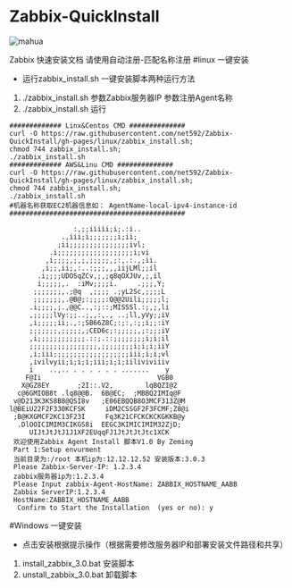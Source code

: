 # Zabbix-QuickInstall
![mahua](http://lachlanmiskin.com/blog/wp-content/uploads/2014/07/zabbix_logo_500x131.png)

Zabbix 快速安装文档
请使用自动注册-匹配名称注册
#linux 一键安装
* 运行zabbix_install.sh 一键安装脚本两种运行方法
1. ./zabbix_install.sh 参数Zabbix服务器IP 参数注册Agent名称
2. ./zabbix_install.sh 运行

```
############# Linx&Centos CMD ##############
curl -O https://raw.githubusercontent.com/net592/Zabbix-QuickInstall/gh-pages/linux/zabbix_install.sh;
chmod 744 zabbix_install.sh;
./zabbix_install.sh
############# AWS&Linu CMD ##############
curl -O https://raw.githubusercontent.com/net592/Zabbix-QuickInstall/gh-pages/linux/zabbix_install.sh;
chmod 744 zabbix_install.sh;
./zabbix_install.sh
#机器名称获取EC2机器信息如： AgentName-local-ipv4-instance-id
############################################
                                             
                :,;;iiiii;i;.:i..            
             .,iii;i;;;;;;;i;ii;             
            ;ii;;;;;;;;;;;;;;;ivl;           
          .i;;;;;;;;;;;;;;;;;;;i;vi          
         ,i;;;;,;,;,;;;;;,;:,.:.,;ii.        
        ,i;;,ii;,:..:;;;,,,iijLMl;;il        
       .i;;;;UDOSqZCv,;,;q8qOXJUv,;,il       
       i;;;;;,.  :iMv;;;;i.     .;;;,Y;      
      ;;;;;;;,.;@q  ,;;;; .;yL2Sc,;;;;L      
      ;;;;;;;,.@B@;:;;;;:Q@@2Uili;;;;;l;     
     .i;;;;,;.,@@C..,:;::;MISSSl.:;,;,li     
     ,;;;;;lVy:;;..;,,:,., ..;ll,yVy;;iV     
     ,i;;;;;ii;.,:;SB66Z8C;:;:,:;;i;;:iY     
     ;;;;;;;,;;;;;,;CED6c;:;;;;;,;:;;;iV     
     ,i;;;;;;;;;;;;.::;.::;;;;;;;;i;i;il     
     ;;;;;;;;;;;;;;;;;,;;;;;;;;i;i;i;iiY     
     ,i;iii;;;;;;;;;;;;;;;;;;;iii;i;i;vl     
     ,ivilvyii;i;i;i;iii;i;i;iiliviviiiv     
     i    ..,.. . . . . . . .......    y     
    F@Ii                             VGB0    
   X@GZ8EY       ;2I::.V2,        lqBQZI@2   
  c@6GMIOB8t .lq8@@B.  6B@EC;  ;MBBQ2IMIq@F  
 v@D213K3KS8B8@QSI8v   ;E06EBQQB8O3MCF313Z@M 
l@BEiU22F2F330KCFSK     iDM2CSSGF2F3FCMF;Z8@i
 ;B@KXGMCF2KC13F23I     Fq3K21CFCKCKCKGKKB@y 
  .DlOOICIMIM3CIKGS8i  EEGC3KIMICIMIM32ZjD;  
     UIJtJtJtJ1J1XF2EUqqFJ1JtJtJtJtc1XCK     
 欢迎使用Zabbix Agent Install 脚本V1.0 By Zeming
 Part 1:Setup envurment 
 当前目录为:/root 本机ip为:12.12.12.52 安装版本:3.0.3
 Please Zabbix-Server-IP: 1.2.3.4
 zabbix服务器ip为:1.2.3.4 
 Please Input zabbix-Agent-HostName: ZABBIX_HOSTNAME_AABB
 Zabbix ServerIP:1.2.3.4 
 HostName:ZABBIX_HOSTNAME_AABB 
  Confirm to Start the Installation  (yes or no): y
```
#Windows 一键安装
* 点击安装根据提示操作（根据需要修改服务器IP和部署安装文件路径和共享）

1. install_zabbix_3.0.bat  安装脚本
2. unstall_zabbix_3.0.bat  卸载脚本
